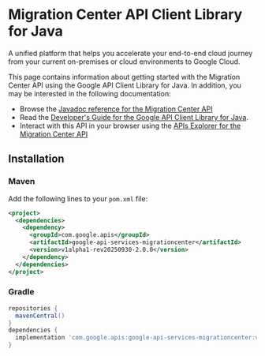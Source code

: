 # Migration Center API Client Library for Java

A unified platform that helps you accelerate your end-to-end cloud journey from your current on-premises or cloud environments to Google Cloud.

This page contains information about getting started with the Migration Center API
using the Google API Client Library for Java. In addition, you may be interested
in the following documentation:

* Browse the [Javadoc reference for the Migration Center API][javadoc]
* Read the [Developer's Guide for the Google API Client Library for Java][google-api-client].
* Interact with this API in your browser using the [APIs Explorer for the Migration Center API][api-explorer]

## Installation

### Maven

Add the following lines to your `pom.xml` file:

```xml
<project>
  <dependencies>
    <dependency>
      <groupId>com.google.apis</groupId>
      <artifactId>google-api-services-migrationcenter</artifactId>
      <version>v1alpha1-rev20250930-2.0.0</version>
    </dependency>
  </dependencies>
</project>
```

### Gradle

```gradle
repositories {
  mavenCentral()
}
dependencies {
  implementation 'com.google.apis:google-api-services-migrationcenter:v1alpha1-rev20250930-2.0.0'
}
```

[javadoc]: https://googleapis.dev/java/google-api-services-migrationcenter/latest/index.html
[google-api-client]: https://github.com/googleapis/google-api-java-client/
[api-explorer]: https://developers.google.com/apis-explorer/#p/migrationcenter/v1/
